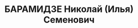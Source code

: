 ---
title: БАРАМИДЗЕ Николай (Илья) Семенович
description: "Род. в 1902. Род занятий: по специальности педагог. \n  Осужден Тройкой\
  \ при НКВД ГССР 13.11.1937. Мера наказания: расстрел с конфискацией личного имущества.\
  \ Дата расстрела: 14.11.1937"
---